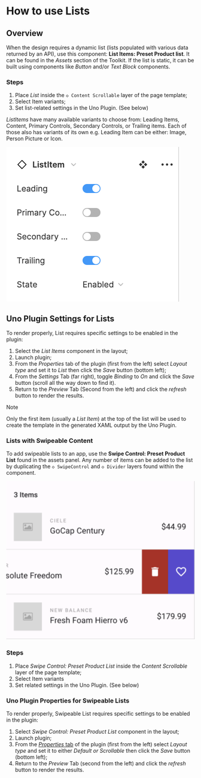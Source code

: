 # How to use Lists

## Overview

When the design requires a dynamic list (lists populated with various data returned by an API), use this component: **List Items: Preset Product list**. It can be found in the *Assets* section of the Toolkit. If the list is static, it can be built using components like *Button* and/or *Text Block* components.

### Steps

1. Place *List* inside the `◇ Content Scrollable` layer of the page template;
2. Select Item variants;
3. Set list-related settings in the Uno Plugin. (See below)

*ListItems* have many available variants to choose from: Leading Items, Content, Primary Controls, Secondary Controls, or Trailing items. Each of those also has variants of its own e.g. Leading Item can be either: Image, Person Picture or Icon.


![ListItem Variants.png](assets/lists-variants.png)

## Uno Plugin Settings for Lists

To render properly, List requires specific settings to be enabled in the plugin:

1. Select the *List Items* component in the layout;
2. Launch plugin;
3. From the *Properties* tab of the plugin (first from the left) select *Layout type* and set it to *List* then click the *Save* button (bottom left);
4. From the *Settings* Tab (far right), toggle *Binding* to *On* and click the *Save* button (scroll all the way down to find it).
5. Return to the *Preview* Tab (Second from the left) and click the *refresh* button to render the results.


>[!NOTE]
>Only the first item (usually a *List Item*) at the top of the list will be used to create the template in the generated XAML output by the Uno Plugin.

### Lists with Swipeable Content

To add swipeable lists to an app, use the **Swipe Control: Preset Product List** found in the assets panel. Any number of items can be added to the list by duplicating the `◇ SwipeControl` and `◇ Divider` layers found within the component.

![](assets/lists-swipeable.png)

### Steps

1. Place *Swipe Control: Preset Product List* inside the *Content Scrollable* layer of the page template;
2. Select Item variants
3. Set related settings in the Uno Plugin. (See below)

### Uno Plugin Properties for Swipeable Lists

To render properly, Swipeable List requires specific settings to be enabled in the plugin:

1. Select *Swipe Control: Preset Product List* component in the layout;
2. Launch plugin;
3. From the [*Properties* tab](../developers/properties-tab.md) of the plugin (first from the left) select *Layout type* and set it to either *Default or Scrollable* then click the *Save* button (bottom left);
4. Return to the *Preview* Tab (second from the left) and click the *refresh* button to render the results.
